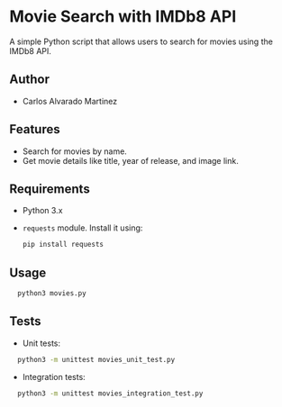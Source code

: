 # Movie Search with IMDb8 API

A simple Python script that allows users to search for movies using the IMDb8 API.


## Author

- Carlos Alvarado Martinez

## Features

- Search for movies by name.
- Get movie details like title, year of release, and image link.

## Requirements

- Python 3.x
- `requests` module. Install it using:

  ```bash
  pip install requests
  ```
  
## Usage
    
  ```bash
    python3 movies.py
  ```

## Tests 

 - Unit tests:

  ```bash
    python3 -m unittest movies_unit_test.py
  ```
 - Integration tests:
  ```bash
    python3 -m unittest movies_integration_test.py
  ```
